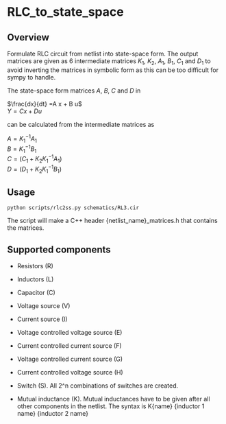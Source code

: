 # RLC_to_state_space

## Overview
Formulate RLC circuit from netlist into state-space form. The output matrices are given as 6 intermediate matrices $K_1$, $K_2$, $A_1$, $B_1$, $C_1$ and $D_1$
to avoid inverting the matrices in symbolic form as this can be too difficult for sympy to handle.

The state-space form matrices $A$, $B$, $C$ and $D$ in

$\frac{dx}{dt} =A x + B u$\
$Y =C x + D u$

can be calculated from the intermediate matrices as

$A = K_1^{-1} A_1$\
$B = K_1^{-1} B_1$\
$C = (C_1 + K_2 K_1^{-1} A_1)$\
$D = (D_1 + K_2 K_1^{-1} B_1)$

## Usage
`
python scripts/rlc2ss.py schematics/RL3.cir
`

The script will make a C++ header {netlist_name}_matrices.h that contains the matrices.

## Supported components
- Resistors (R)
- Inductors (L)
- Capacitor (C)
- Voltage source (V)
- Current source (I)
- Voltage controlled voltage source (E)
- Current controlled current source (F)
- Voltage controlled current source (G)
- Current controlled voltage source (H)
- Switch (S). All 2^n combinations of switches are created.

- Mutual inductance (K). Mutual inductances have to be given after all other components in the netlist. The syntax is K{name} {inductor 1 name} {inductor 2 name}
